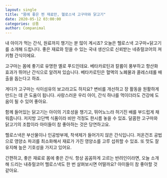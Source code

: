 ```yaml
---
layout: single
title: "몸에 좋은 찐 재료만, 헬로스낵 고구마와 닭고기"
date: 2020-05-12 03:00:00
categories: 상품
author: Companimal
---
```


내 아이가 먹는 간식, 원료까지 챙기는 분 많이 계시죠? 오늘은 헬로스낵 고구마+닭고기를 소개해 드립니다. 좋은 재료와 믿을 수 있는 국내 생산으로 신뢰받는 네츄럴코어의 져키형 간식이에요.

고구마는 몸에 좋기로 유명한 옐로 푸드인데요. 베타카로틴과 칼륨이 풍부하고 항산화 효과가 뛰어난 간식으로 알려져 있습니다. 베타카로틴은 혈액의 노폐물과 콜레스테롤 배출을 돕는다고 하죠.

게다가 고구마는 식이섬유의 보고라고도 하지요? 변비를 개선하고 장 활동을 원활하게 만드는 데 큰 도움이 됩니다. 사랑스러운 우리 아이, 간식 하나를 먹이더라도 건강에 도움이 될 수 있어 좋아요.

함께 들어있는 닭고기는 아이의 기호성을 챙기고, 뛰어노느라 허기진 배를 부드럽게 채워줍니다. 저지방 고단백 식품이라 비만 걱정도 한시름 놓을 수 있죠. 달콤한 고구마와 닭고기의 조합이라 아이들이 참 좋아하는 것은 당연하고요.

헬로스낵은 부산물이나 인공방부제, 착색제가 들어가지 않은 간식입니다. 저온건조 공법으로 영양소 파괴를 최소화해서 재료가 가진 영양소를 고루 섭취할 수 있죠. 또 맛도 잘 유지해 높은 기호성을 가지고 있어요.

간편하고, 좋은 재료로 몸에 좋은 간식. 항상 꼼꼼하게 고르는 반려인이라면, 오늘 소개해 드리는 내츄럴코어 헬로스낵도 한 번 살펴보시면 어떨까요? 아이들이 참 좋아할 것 같아요.
